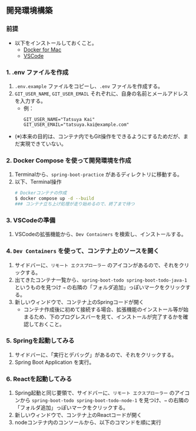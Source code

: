 ## 開発環境構築
### 前提
- 以下をインストールしておくこと。
  - [Docker for Mac](https://docs.docker.com/desktop/install/mac-install/)
  - [VSCode](https://code.visualstudio.com/download)

### 1. .env ファイルを作成
1. `.env.example` ファイルをコピーし、`.env` ファイルを作成する。
2. `GIT_USER_NAME`, `GIT_USER_EMAIL` それぞれに、自身の名前とメールアドレスを入力する。
    - 例：
      ```
      GIT_USER_NAME="Tatsuya Kai"
      GIT_USER_EMAIL="tatsuya.kai@example.com"
      ```
- (※)本来の目的は、コンテナ内でもGit操作をできるようにするためだが、まだ実現できていない。

### 2. Docker Compose を使って開発環境を作成
1. Terminalから、`spring-boot-practice` があるディレクトリに移動する。
2. 以下、Terminal操作
    ```bash
    # Dockerコンテナの作成
    $ docker compose up -d --build
    ### コンテナ立ち上げ処理が走り始めるので、終了まで待つ
    ```

### 3. VSCodeの準備
1. VSCodeの拡張機能から、`Dev Containers` を検索し、インストールする。

### 4. `Dev Containers` を使って、コンテナ上のソースを開く
1. サイドバーに、`リモート エクスプローラー` のアイコンがあるので、それをクリックする。
2. 出てきたコンテナ一覧から、`spring-boot-todo spring-boot-todo-java-1` というものを見つけ `→` の右隣の「フォルダ追加」っぽいマークをクリックする。
3. 新しいウィンドウで、コンテナ上のSpringコードが開く
    - コンテナ作成後に初めて接続する場合、拡張機能のインストール等が始まるため、下のプログレスバーを見て、インストールが完了するかを確認しておくこと。

### 5. Springを起動してみる
1. サイドバーに、「実行とデバッグ」があるので、それをクリックする。
2. Spring Boot Application を実行。

### 6. Reactを起動してみる
1. Spring起動と同じ要領で、サイドバーに、`リモート エクスプローラー` のアイコンから `spring-boot-todo spring-boot-todo-node-1` を見つけ、`→` の右隣の「フォルダ追加」っぽいマークをクリックする。
2. 新しいウィンドウで、コンテナ上のReactコードが開く
3. nodeコンテナ内のコンソールから、以下のコマンドを順に実行